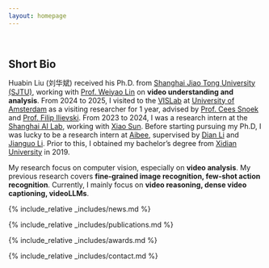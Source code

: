 ```yaml
---
layout: homepage
---
```


<h1 id="about-me"></h1>

<h2 style="margin: 60px 0px 10px;">Short Bio</h2>

Huabin Liu (刘华斌) received his Ph.D. from [Shanghai Jiao Tong University (SJTU)](https://en.sjtu.edu.cn/), working with [Prof. Weiyao Lin](https://weiyaolin.github.io/) on **video understanding and analysis**. From 2024 to 2025, I visited to the [VISLab](https://ivi.fnwi.uva.nl/vislab/) at [University of Amsterdam](https://www.uva.nl/) as a visiting researcher for 1 year, advised by [Prof. Cees Snoek](https://www.ceessnoek.info/) and [Prof. Filip Ilievski](https://www.ilievski.info/). From 2023 to 2024, I was a research intern at the [Shanghai AI Lab](https://www.shlab.org.cn/), working with [Xiao Sun](https://jimmysuen.github.io/). Before starting pursuing my Ph.D, I was lucky to be a research intern at [Aibee](https://www.aibee.com/), supervised by [Dian Li](https://scholar.google.com.hk/citations?user=rF7HU94AAAAJ) and [Jianguo Li](https://sites.google.com/site/leeplus/). Prior to this, I obtained my bachelor’s degree from [Xidian University](https://en.xidian.edu.cn/) in 2019. 

My research focus on computer vision, especially on **video analysis**. My previous research covers **fine-grained image recognition, few-shot action recognition**. Currently, I mainly focus on **video reasoning, dense video captioning, videoLLMs**.

<!--
<strong style="color:#e74d3c; font-weight:600"><strong style="color:#e74d3c; font-weight:600">I am currently on the 2023-2024 academic job market, looking for faculty positions in CS, CSE, ECE, IEOR, etc., related to Artificial Intelligence, Computer Vision, and Machine Learning. Please feel free to contact me if you are interested. I am also happy to give talks on my research in related seminars.</strong></strong>
-->

{% include_relative _includes/news.md %}

{% include_relative _includes/publications.md %}

{% include_relative _includes/awards.md %}

{% include_relative _includes/contact.md %}
